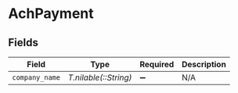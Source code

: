 # AchPayment


## Fields

| Field                 | Type                  | Required              | Description           |
| --------------------- | --------------------- | --------------------- | --------------------- |
| `company_name`        | *T.nilable(::String)* | :heavy_minus_sign:    | N/A                   |